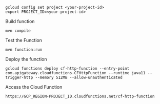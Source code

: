 ```
gcloud config set project <your-project-id>
export PROJECT_ID=<your-project-id>
```

Build  function

```
mvn compile
```

Test the Function
```
mvn function:run
```

Deploy the function

```
gcloud functions deploy cf-http-function --entry-point com.apigateway.cloudfunctions.CFHttpFunction --runtime java11 --trigger-http --memory 512MB --allow-unauthenticated
```

Access the Cloud Function

```
https://GCP_REGION-PROJECT_ID.cloudfunctions.net/cf-http-function

```
